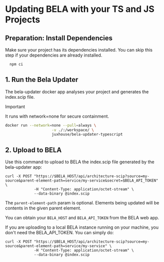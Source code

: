 # Updating BELA with your TS and JS Projects

## Preparation: Install Dependencies
  Make sure your project has its dependencies installed. You can skip this step if your dependencies are already installed.
```sh
  npm ci
```

## 1. Run the Bela Updater
  The bela-updater docker app analyses your project and generates the index.scip file.

> [!IMPORTANT]
> It runs with network=none for secure containment.

```sh
docker run --network=none --pull=always \
                     -v ./:/workspace/ \
                     juxhouse/bela-updater-typescript
```

## 2. Upload to BELA
  Use this command to upload to BELA the index.scip file generated by the bela-updater app:
```
curl -X POST "https://$BELA_HOST/api/architecture-scip?source=my-source&parent-element-path=service/my-service&secret=$BELA_API_TOKEN" \
             -H "Content-Type: application/octet-stream" \
             --data-binary @index.scip
```

The `parent-element-path` param is optional. Elements being updated will be contents in the given parent element. 

You can obtain your `BELA_HOST` and `BELA_API_TOKEN` from the BELA web app.

If you are uploading to a local BELA instance running on your machine, you don't need the BELA_API_TOKEN. You can simply do:

```
curl -X POST "https://$BELA_HOST/api/architecture-scip?source=my-source&parent-element-path=service/my-service" \
             -H "Content-Type: application/octet-stream" \
             --data-binary @index.scip
```
